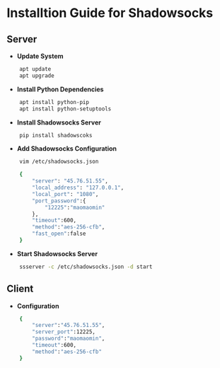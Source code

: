# Installtion Guide for Shadowsocks

## Server

* **Update System**

```bash
    apt update
    apt upgrade
```

* **Install Python Dependencies**

```bash
    apt install python-pip
    apt install python-setuptools
```

* **Install Shadowsocks Server**

```bash
    pip install shadowscoks
```

* **Add Shadowsocks Configuration**

```bash
    vim /etc/shadowsocks.json

    {
        "server": "45.76.51.55",
        "local_address": "127.0.0.1",
        "local_port": "1080",
        "port_password":{
            "12225":"maomaomin"
        },
        "timeout":600,
        "method":"aes-256-cfb",
        "fast_open":false
    }
```

* **Start Shadowsocks Server**

```bash
    ssserver -c /etc/shadowsocks.json -d start
```

## Client

* **Configuration**

```bash
    {
        "server":"45.76.51.55",
        "server_port":12225,
        "password":"maomaomin",
        "timeout":600,
        "method":"aes-256-cfb"
    }
```